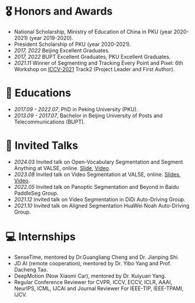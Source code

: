 # 🎖 Honors and Awards
- National Scholarship, Ministry of Education of China in PKU (year 2020-2021) (year 2019-2020).
- President Scholarship of PKU (year 2020-2021).
- *2017, 2022* Beijing Excellent Graduates.
- *2017, 2022* BUPT Excellent Graduates, PKU Excellent Graduates.
- *2021.11* Winner of Segmenting and Tracking Every Point and Pixel: 6th Workshop on [ICCV-2021](https://motchallenge.net/workshops/bmtt2021/) Track2 (Project Leader and First Author).


# 📖 Educations
- *2017.09 - 2022.07*, PhD in Peking University (PKU).
- *2013.09 - 2017.07*, Bachelor in Beijing University of Posts and Telecommunications (BUPT).


# 💬 Invited Talks
- *2024.03* Invited talk on Open-Vocabulary Segmentation and Segment Anything at VALSE, online. [Slide](../../project/paper_local/xiangtai_valse_talk_3_20_2024.pdf), [Video](https://www.bilibili.com/video/BV1PZ421b7U7/?spm_id_from=333.337.search-card.all.click&vd_source=6bb672e5bcff6f43a998d1ba30743967).
- *2023.08* Invited talk on Video Segmentation at VALSE, online. [Slides](../../project/paper_local/talk-valse-8-30-2023.pdf), [Video](https://www.bilibili.com/video/BV1Ku411u741/?spm_id_from=333.337.search-card.all.click&vd_source=6bb672e5bcff6f43a998d1ba30743967).
- *2022.05* Invited talk on Panoptic Segmentation and Beyond in Baidu PaddleSeg Group.
- *2021.12* Invited talk on Video Segmentation in DiDi Auto-Driving Group.
- *2021.10* Invited talk on Aligned Segmentation HuaWei Noah Auto-Driving Group.


# 💻 Internships
- SenseTime, mentored by Dr.Guangliang Cheng and Dr. Jianping Shi.
- JD AI (remote cooperation), mentored by Dr. Yibo Yang and Prof. Dacheng Tao.
- DeepMotion (Now Xiaomi Car), mentored by Dr. Kuiyuan Yang. 
- Regular Conference Reviewer for CVPR, ICCV, ECCV, ICLR, AAAI, NeurIPS, ICML, IJCAI and Journal Reviewer For IEEE-TIP, IEEE-TPAMI, IJCV.

[//]: # (- I was mentored by [Dr.Kuiyuan Yang]&#40;https://scholar.google.com/citations?user=g2gAY_0AAAAJ&hl=zh-CN&#41;, [Prof.Li Zhang]&#40;http://www.robots.ox.ac.uk/~lz/&#41;, [Dr.Guangliang Cheng]&#40;https://scholar.google.com/citations?user=FToOC-wAAAAJ&hl=zh-CN&#41;, )

[//]: # ([Dr.Yibo Yang]&#40;https://iboing.github.io/&#41;, [Prof.Dacheng Tao]&#40;https://scholar.google.com/citations?user=RwlJNLcAAAAJ&hl=zh-CN&#41;, [Prof.Zhouchen Lin]&#40;https://zhouchenlin.github.io/&#41;, [[Dr.Jiangmiao Pang]&#40;https://oceanpang.github.io/&#41; during the PhD study.)